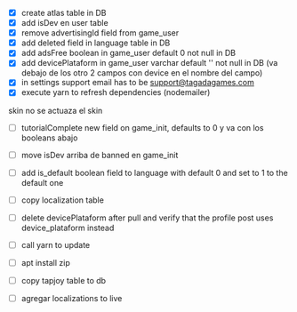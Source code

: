  - [x] create atlas table in DB
 - [x] add isDev en user table
 - [x] remove advertisingId field from game_user
 - [x] add deleted field in language table in DB
 - [x] add adsFree boolean in game_user default 0 not null in DB
 - [x] add devicePlataform in game_user varchar default '' not null in DB (va debajo de los otro 2 campos con device en el nombre del campo)
 - [x] in settings support email has to be support@tagadagames.com
 - [x] execute yarn to refresh dependencies (nodemailer)
 
 skin no se actuaza el skin

 - [ ] tutorialComplete new field on game_init, defaults to 0 y va con los booleans abajo
 - [ ] move isDev arriba de banned en game_init
 - [ ] add is_default boolean field to language with default 0 and set to 1 to the default one
 - [ ] copy localization table
 - [ ] delete devicePlataform after pull and verify that the profile post uses device_plataform instead
- [ ] call yarn to update
- [ ] apt install zip
- [ ] copy tapjoy table to db
- [ ] agregar localizations to live

 